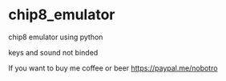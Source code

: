 # chip8_emulator
chip8 emulator using python

keys and sound not binded

If you want to buy me coffee or beer https://paypal.me/nobotro
